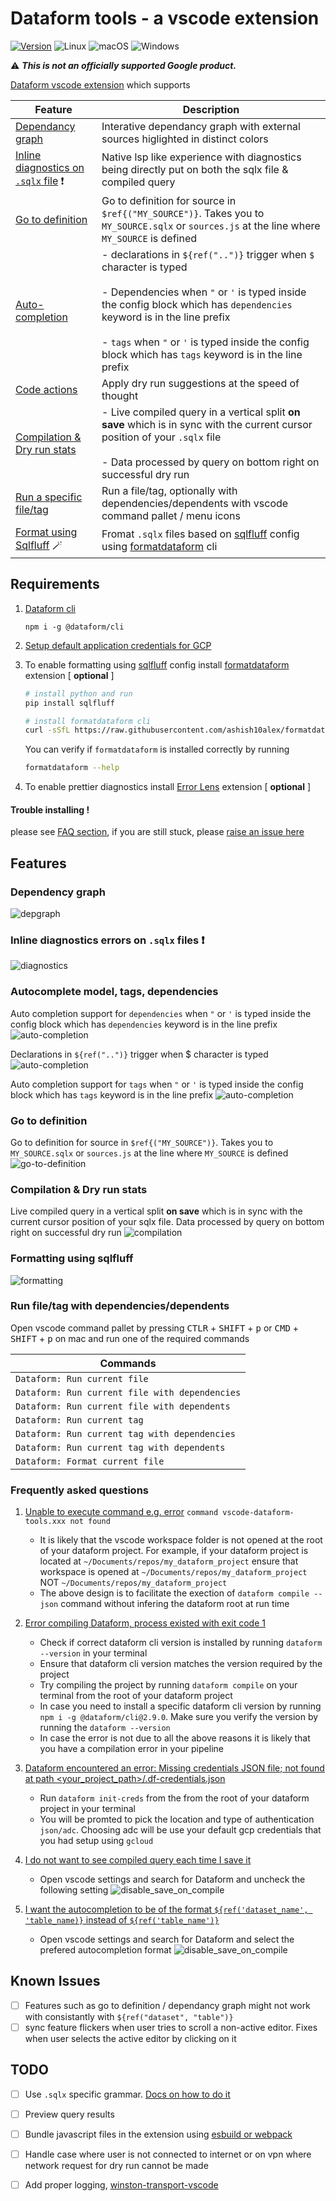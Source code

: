 # Dataform tools - a vscode extension

[![Version](https://img.shields.io/github/v/release/ashish10alex/vscode-dataform-tools)](https://github.com/ashish10alex/vscode-dataform-tools/releases)
![Linux](https://img.shields.io/badge/Linux-supported-success)
![macOS](https://img.shields.io/badge/macOS-supported-success)
![Windows](https://img.shields.io/badge/windows-supported-success)

⚠️ ***This is not an officially supported Google product.***


[Dataform vscode extension](https://marketplace.visualstudio.com/items?itemName=ashishalex.dataform-lsp-vscode) which supports


| Feature | Description |
|---------|-------------|
| [Dependancy graph](#depgraph) | Interative dependancy graph with external sources higlighted in distinct colors |
| [Inline diagnostics on `.sqlx` file](#diagnostics) ❗ | Native lsp like experience with diagnostics being directly put on both the sqlx file & compiled query |
| [Go to definition](#definition) | Go to definition for source in `$ref{("MY_SOURCE")}`. Takes you to `MY_SOURCE.sqlx` or `sources.js` at the line where `MY_SOURCE` is defined |
| [Auto-completion](#autocomplete) | - declarations in `${ref("..")}` trigger when `$` character is typed <br><br> - Dependencies when `"` or `'` is typed inside the config block which has `dependencies` keyword is in the line prefix <br><br> - `tags` when `"` or `'` is typed inside the config block which has `tags` keyword is in the line prefix |
| [Code actions](#codeactions) | Apply dry run suggestions at the speed of thought |
| [Compilation & Dry run stats](#compilation) | - Live compiled query in a vertical split **on save** which is in sync with the current cursor position of your `.sqlx` file <br><br> - Data processed by query on bottom right on successful dry run |
| [Run a specific file/tag](#filetagruns) | Run a file/tag, optionally with dependencies/dependents with vscode command pallet / menu icons |
| [Format using Sqlfluff](#formatting) 🪄 | Fromat `.sqlx` files based on [sqlfluff](https://github.com/sqlfluff/sqlfluff) config using [formatdataform](https://github.com/ashish10alex/formatdataform) cli |


## Requirements

1. [Dataform cli](https://cloud.google.com/dataform/docs/use-dataform-cli)

   `npm i -g @dataform/cli`

2. [Setup default application credentials for GCP](https://cloud.google.com/docs/authentication/provide-credentials-adc)


3. To enable formatting using [sqlfluff](https://github.com/sqlfluff/sqlfluff) config install [formatdataform](https://github.com/ashish10alex/formatdataform) extension [ **optional** ]

   ```bash
   # install python and run
   pip install sqlfluff

   # install formatdataform cli
   curl -sSfL https://raw.githubusercontent.com/ashish10alex/formatdataform/main/install_latest.sh | bash
   ```

    You can verify if `formatdataform` is installed correctly by running
    ```bash
    formatdataform --help
    ```


4. To enable prettier diagnostics install [Error Lens](https://marketplace.visualstudio.com/items?itemName=usernamehw.errorlens) extension [ **optional** ]

#### Trouble installing !
please see [FAQ section](#faq), if you are still stuck, please [raise an issue here](https://github.com/ashish10alex/vscode-dataform-tools/issues)

## Features

### <a id="depgraph">Dependency graph</a>
![depgraph](/media/images/dependancy_tree.png)

### <a id="diagnostics">Inline diagnostics errors on `.sqlx` files ❗</a>
![diagnostics](media/images/diagnostics.png)

### <a id="autocomplete">Autocomplete model, tags, dependencies</a>

Auto completion support for `dependencies` when `"` or `'` is typed inside the config block which has `dependencies` keyword is in the line prefix
![auto-completion](media/images/dependencies_autocompletion.gif)

Declarations in `${ref("..")}` trigger when <kdb>$<kdb> character is typed
![auto-completion](media/images/sources_autocompletion.gif)

Auto completion support for `tags` when `"` or `'` is typed inside the config block which has `tags` keyword is in the line prefix
![auto-completion](media/images/tags_autocompletion.gif)


### <a id="definition">Go to definition</a>
Go to definition for source in `$ref{("MY_SOURCE")}`. Takes you to `MY_SOURCE.sqlx` or `sources.js` at the line where `MY_SOURCE` is defined
![go-to-definition](media/images/go_to_definition.gif)



### <a id="compilation">Compilation & Dry run stats</a>
Live compiled query in a vertical split **on save** which is in sync with the current cursor position of your sqlx file. Data processed by query on bottom right on successful dry run
![compilation](media/images/compilation.gif)

### <a id="formatting">Formatting using sqlfluff</a>
![formatting](media/images/formatting.gif)



### <a id="filetagruns">Run file/tag with dependencies/dependents</a>

Open vscode command pallet by pressing <kbd>CTLR</kbd> + <kbd>SHIFT</kbd> + <kbd>p</kbd> or <kbd>CMD</kbd> + <kbd>SHIFT</kbd> + <kbd>p</kbd> on mac and run one of the required commands

| Commands                                               |
|------------------------------------------------------  |
| `Dataform: Run current file`                           |
| `Dataform: Run current file with dependencies`         |
| `Dataform: Run current file with dependents`           |
| `Dataform: Run current tag`                            |
| `Dataform: Run current tag with dependencies`          |
| `Dataform: Run current tag with dependents`            |
| `Dataform: Format current file`                        |



### <a id="faq">Frequently asked questions</a>

1. [Unable to execute command e.g. error]() `command vscode-dataform-tools.xxx not found`

   * It is likely that the vscode workspace folder is not opened at the root of your dataform project. For example, if your dataform project is located at `~/Documents/repos/my_dataform_project` ensure that workspace is opened at
   `~/Documents/repos/my_dataform_project` NOT `~/Documents/repos/my_dataform_project`
   * The above design is to facilitate the exection of `dataform compile --json` command without infering the dataform root at run time

2. [Error compiling Dataform, process existed with exit code 1]()
   * Check if correct dataform cli version is installed by running `dataform --version` in your terminal
   * Ensure that dataform cli version matches the version required by the project
   * Try compiling the project by running `dataform compile` on your terminal from the root of your dataform project
   * In case you need to install a specific dataform cli version by running `npm i -g @dataform/cli@2.9.0`. Make sure you verify the version by running the `dataform --version`
   * In case the error is not due to all the above reasons it is likely that you have a compilation error in your pipeline

3. [Dataform encountered an error: Missing credentials JSON file; not found at path <your_project_path>/.df-credentials.json]()
   * Run `dataform init-creds` from the from the root of your dataform project in your terminal
   * You will be promted to pick the location and type of authentication `json/adc`. Choosing adc will be use your default gcp credentials that you had setup using `gcloud`

3. [I do not want to see compiled query each time I save it]()
   * Open vscode settings and search for Dataform and uncheck the following setting
   ![disable_save_on_compile](/media/images/disable_save_on_compile.png)

3. [I want the autocompletion to be of the format  `${ref('dataset_name', 'table_name)}` instead of `${ref('table_name')}` ]()
   * Open vscode settings and search for Dataform and select the prefered autocompletion format
   ![disable_save_on_compile](/media/images/preferred_autocompletion.png)


## Known Issues

- [ ] Features such as go to definition / dependancy graph might not work with consistantly with `${ref("dataset", "table")}`
- [ ] sync feature flickers when user tries to scroll a non-active editor. Fixes when user selects the active editor by clicking on it

## TODO

- [ ] Use `.sqlx` specific grammar. [Docs on how to do it](https://code.visualstudio.com/api/language-extensions/syntax-highlight-guide)
- [ ] Preview query results
- [ ] Bundle javascript files in the extension using [esbuild or webpack](https://code.visualstudio.com/api/working-with-extensions/bundling-extension)
- [ ] Handle case where user is not connected to internet or on vpn where network request for dry run cannot be made
- [ ] Add proper logging, [winston-transport-vscode](https://github.com/loderunner/winston-transport-vscode)


